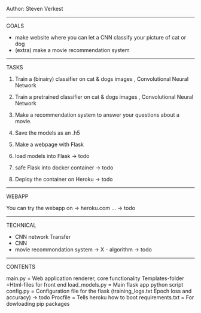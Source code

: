 Author: Steven Verkest

--------------------------------------------------------------------------

GOALS

- make website where you can let a CNN classify your picture of cat or dog
- (extra) make a movie recommendation system

-----------------------------------------------------------------------

TASKS 

1) Train a (binairy) classifier on cat & dogs images , Convolutional Neural Network

2) Train a pretrained classifier on cat & dogs images , Convolutional Neural Network

3) Make a recommendation system to answer your questions about a movie.

4) Save the models as an .h5

5) Make a webpage with Flask

6) load models into Flask -> todo

7) safe Flask into docker container -> todo

8) Deploy the container on Heroku -> todo

-----------------------------------------------------------------

WEBAPP

You can try the webapp on -> heroku.com ... -> todo

-----------------------------------------------------------------

TECHNICAL

 - CNN network Transfer
 - CNN 
 - movie recommondation system -> X - algorithm   -> todo
 
----------------------------------------------------------------
 
CONTENTS
 
main.py = Web application renderer, core functionality
Templates-folder =Html-files for front end
load_models.py = Main flask app python script
config.py = Configuration file for the flask
(training_logs.txt Epoch loss and accuracy) -> todo
Procfile = Tells heroku how to boot
requirements.txt = For dowloading pip packages
